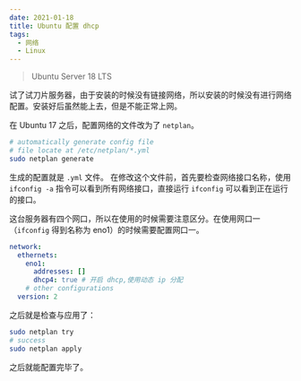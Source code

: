 ```yaml
---
date: 2021-01-18
title: Ubuntu 配置 dhcp
tags:
  - 网络
  - Linux
---
```

> Ubuntu Server 18 LTS

试了试刀片服务器，由于安装的时候没有链接网络，所以安装的时候没有进行网络配置。安装好后虽然能上去，但是不能正常上网。

在 Ubuntu 17 之后，配置网络的文件改为了 `netplan`。

```bash
# automatically generate config file
# file locate at /etc/netplan/*.yml
sudo netplan generate
```

生成的配置就是 `.yml` 文件。
在修改这个文件前，首先要检查网络接口名称，使用 `ifconfig -a` 指令可以看到所有网络接口，直接运行 `ifconfig` 可以看到正在运行的接口。

这台服务器有四个网口，所以在使用的时候需要注意区分。在使用网口一（`ifconfig` 得到名称为 eno1）的时候需要配置网口一。

```yml
network:
  ethernets:
    eno1:
      addresses: []
      dhcp4: true # 开启 dhcp,使用动态 ip 分配
    # other configurations
  version: 2
```

之后就是检查与应用了：

```bash
sudo netplan try
# success
sudo netplan apply
```

之后就能配置完毕了。